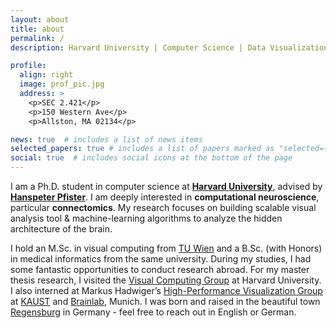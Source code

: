 ```yaml
---
layout: about
title: about
permalink: /
description: Harvard University | Computer Science | Data Visualization

profile:
  align: right
  image: prof_pic.jpg
  address: >
    <p>SEC 2.421</p>
    <p>150 Western Ave</p>
    <p>Allston, MA 02134</p>

news: true  # includes a list of news items
selected_papers: true # includes a list of papers marked as "selected={true}"
social: true  # includes social icons at the bottom of the page
---
```


I am a Ph.D. student in computer science at **[Harvard University](https://www.harvard.edu/)**, advised by **[Hanspeter Pfister](https://en.wikipedia.org/wiki/Hanspeter_Pfister)**.
I am deeply interested in **computational neuroscience**, particular **connectomics**. My research focuses on building scalable visual analysis tool \& machine-learning algorithms to analyze the hidden architecture of the brain.

I hold an M.Sc. in visual computing from [TU Wien](https://www.tuwien.at/en/) and a B.Sc. (with Honors) in medical informatics from the same university. During my studies, I had some fantastic opportunities to conduct research abroad. For my master thesis research, I visited the [Visual Computing Group](https://vcg.seas.harvard.edu/) at Harvard University. I also interned at Markus Hadwiger’s [High-Performance Visualization Group](http://vccvisualization.org/) at [KAUST](https://www.kaust.edu.sa/en) and [Brainlab](https://www.brainlab.com/), Munich.
I was born and raised in the beautiful town [Regensburg](https://en.wikipedia.org/wiki/Regensburg) in Germany - feel free to reach out in English or German.